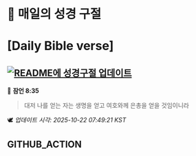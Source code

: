 # 🙏 매일의 성경 구절
# [Daily Bible verse]
## [![README에 성경구절 업데이트](https://github.com/DONGSUKA/first_test/actions/workflows/update-readme-bible.yml/badge.svg)](https://github.com/DONGSUKA/first_test/actions/workflows/update-readme-bible.yml)
<!-- START_BIBLE_VERSE -->
📖 **잠언 8:35**
> 대저 나를 얻는 자는 생명을 얻고 여호와께 은총을 얻을 것임이니라

🕊️ _업데이트 시각: 2025-10-22 07:49:21 KST_
  <!-- END_BIBLE_VERSE -->
## GITHUB_ACTION
